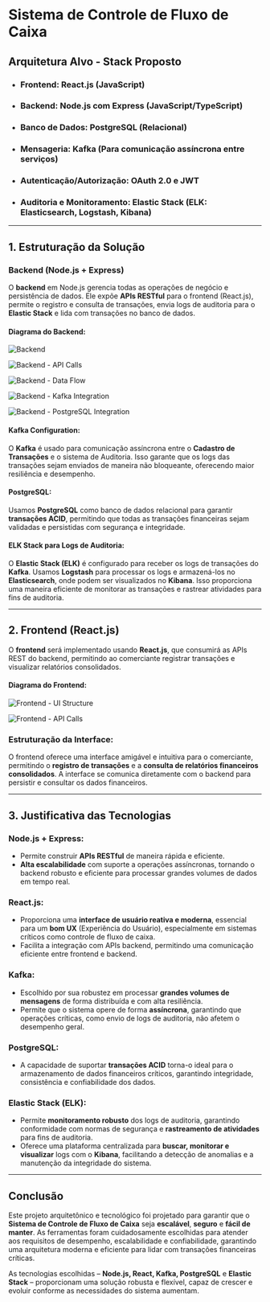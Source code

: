 # Sistema de Controle de Fluxo de Caixa

## Arquitetura Alvo - Stack Proposto

- ### Frontend: React.js (JavaScript)
- ### Backend: Node.js com Express (JavaScript/TypeScript)
- ### Banco de Dados: PostgreSQL (Relacional)
- ### Mensageria: Kafka (Para comunicação assíncrona entre serviços)
- ### Autenticação/Autorização: OAuth 2.0 e JWT
- ### Auditoria e Monitoramento: Elastic Stack (ELK: Elasticsearch, Logstash, Kibana)

---

## 1. Estruturação da Solução

### Backend (Node.js + Express)

O **backend** em Node.js gerencia todas as operações de negócio e persistência de dados. Ele expõe **APIs RESTful** para o frontend (React.js), permite o registro e consulta de transações, envia logs de auditoria para o **Elastic Stack** e lida com transações no banco de dados.

#### Diagrama do Backend:

![Backend](C4/Components/01.png)

![Backend - API Calls](C4/Components/02.png)

![Backend - Data Flow](C4/Components/03.png)

![Backend - Kafka Integration](C4/Components/04.png)

![Backend - PostgreSQL Integration](C4/Components/05.png)

#### Kafka Configuration:

O **Kafka** é usado para comunicação assíncrona entre o **Cadastro de Transações** e o sistema de Auditoria. Isso garante que os logs das transações sejam enviados de maneira não bloqueante, oferecendo maior resiliência e desempenho.

#### PostgreSQL:

Usamos **PostgreSQL** como banco de dados relacional para garantir **transações ACID**, permitindo que todas as transações financeiras sejam validadas e persistidas com segurança e integridade.

#### ELK Stack para Logs de Auditoria:

O **Elastic Stack (ELK)** é configurado para receber os logs de transações do **Kafka**. Usamos **Logstash** para processar os logs e armazená-los no **Elasticsearch**, onde podem ser visualizados no **Kibana**. Isso proporciona uma maneira eficiente de monitorar as transações e rastrear atividades para fins de auditoria.

---

## 2. Frontend (React.js)

O **frontend** será implementado usando **React.js**, que consumirá as APIs REST do backend, permitindo ao comerciante registrar transações e visualizar relatórios consolidados.

#### Diagrama do Frontend:

![Frontend - UI Structure](C4/Components/f01.png)

![Frontend - API Calls](C4/Components/f02.png)

### Estruturação da Interface:

O frontend oferece uma interface amigável e intuitiva para o comerciante, permitindo o **registro de transações** e a **consulta de relatórios financeiros consolidados**. A interface se comunica diretamente com o backend para persistir e consultar os dados financeiros.

---

## 3. Justificativa das Tecnologias

### Node.js + Express:
- Permite construir **APIs RESTful** de maneira rápida e eficiente.
- **Alta escalabilidade** com suporte a operações assíncronas, tornando o backend robusto e eficiente para processar grandes volumes de dados em tempo real.

### React.js:
- Proporciona uma **interface de usuário reativa e moderna**, essencial para um **bom UX** (Experiência do Usuário), especialmente em sistemas críticos como controle de fluxo de caixa.
- Facilita a integração com APIs backend, permitindo uma comunicação eficiente entre frontend e backend.

### Kafka:
- Escolhido por sua robustez em processar **grandes volumes de mensagens** de forma distribuída e com alta resiliência.
- Permite que o sistema opere de forma **assíncrona**, garantindo que operações críticas, como envio de logs de auditoria, não afetem o desempenho geral.

### PostgreSQL:
- A capacidade de suportar **transações ACID** torna-o ideal para o armazenamento de dados financeiros críticos, garantindo integridade, consistência e confiabilidade dos dados.

### Elastic Stack (ELK):
- Permite **monitoramento robusto** dos logs de auditoria, garantindo conformidade com normas de segurança e **rastreamento de atividades** para fins de auditoria.
- Oferece uma plataforma centralizada para **buscar, monitorar e visualizar** logs com o **Kibana**, facilitando a detecção de anomalias e a manutenção da integridade do sistema.

---

## Conclusão

Este projeto arquitetônico e tecnológico foi projetado para garantir que o **Sistema de Controle de Fluxo de Caixa** seja **escalável**, **seguro** e **fácil de manter**. As ferramentas foram cuidadosamente escolhidas para atender aos requisitos de desempenho, escalabilidade e confiabilidade, garantindo uma arquitetura moderna e eficiente para lidar com transações financeiras críticas.

As tecnologias escolhidas – **Node.js, React, Kafka, PostgreSQL** e **Elastic Stack** – proporcionam uma solução robusta e flexível, capaz de crescer e evoluir conforme as necessidades do sistema aumentam.
